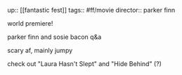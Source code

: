 ---
---
up:: [[fantastic fest]]
tags:: #ff/movie
director:: parker finn

world premiere!

parker finn and sosie bacon q&a

scary af, mainly jumpy

check out "Laura Hasn't Slept" and "Hide Behind" (?)
